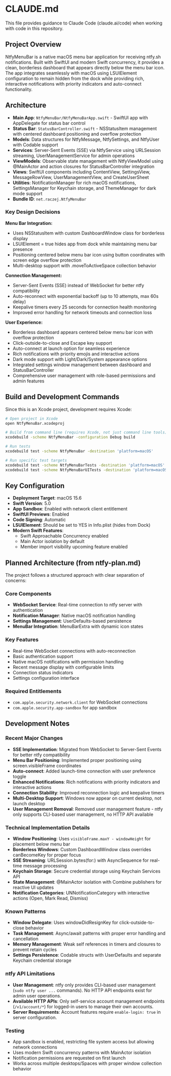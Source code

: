 # CLAUDE.md

This file provides guidance to Claude Code (claude.ai/code) when working with code in this repository.

## Project Overview

NtfyMenuBar is a native macOS menu bar application for receiving ntfy.sh notifications. Built with SwiftUI and modern Swift concurrency, it provides a clean, borderless dashboard that appears directly below the menu bar icon. The app integrates seamlessly with macOS using LSUIElement configuration to remain hidden from the dock while providing rich, interactive notifications with priority indicators and auto-connect functionality.

## Architecture

- **Main App**: `NtfyMenuBar/NtfyMenuBarApp.swift` - SwiftUI app with AppDelegate for status bar control
- **Status Bar**: `StatusBarController.swift` - NSStatusItem management with centered dashboard positioning and overflow protection
- **Models**: Data structures for NtfyMessage, NtfySettings, and NtfyUser with Codable support
- **Services**: Server-Sent Events (SSE) via NtfyService using URLSession streaming, UserManagementService for admin operations
- **ViewModels**: Observable state management with NtfyViewModel using @MainActor and action closures for StatusBarController integration
- **Views**: SwiftUI components including ContentView, SettingsView, MessageRowView, UserManagementView, and CreateUserSheet
- **Utilities**: NotificationManager for rich macOS notifications, SettingsManager for Keychain storage, and ThemeManager for dark mode support
- **Bundle ID**: `net.raczej.NtfyMenuBar`

### Key Design Decisions

**Menu Bar Integration:**
- Uses NSStatusItem with custom DashboardWindow class for borderless display
- LSUIElement = true hides app from dock while maintaining menu bar presence
- Positioning centered below menu bar icon using button coordinates with screen edge overflow protection
- Multi-desktop support with .moveToActiveSpace collection behavior

**Connection Management:**
- Server-Sent Events (SSE) instead of WebSocket for better ntfy compatibility
- Auto-reconnect with exponential backoff (up to 10 attempts, max 60s delay)
- Keepalive timers every 25 seconds for connection health monitoring
- Improved error handling for network timeouts and connection loss

**User Experience:**
- Borderless dashboard appears centered below menu bar icon with overflow protection
- Click-outside-to-close and Escape key support
- Auto-connect at launch option for seamless experience
- Rich notifications with priority emojis and interactive actions
- Dark mode support with Light/Dark/System appearance options
- Integrated settings window management between dashboard and StatusBarController
- Comprehensive user management with role-based permissions and admin features

## Build and Development Commands

Since this is an Xcode project, development requires Xcode:

```bash
# Open project in Xcode
open NtfyMenuBar.xcodeproj

# Build from command line (requires Xcode, not just command line tools)
xcodebuild -scheme NtfyMenuBar -configuration Debug build

# Run tests
xcodebuild test -scheme NtfyMenuBar -destination 'platform=macOS'

# Run specific test targets
xcodebuild test -scheme NtfyMenuBarTests -destination 'platform=macOS'
xcodebuild test -scheme NtfyMenuBarUITests -destination 'platform=macOS'
```

## Key Configuration

- **Deployment Target**: macOS 15.6
- **Swift Version**: 5.0
- **App Sandbox**: Enabled with network client entitlement
- **SwiftUI Previews**: Enabled
- **Code Signing**: Automatic
- **LSUIElement**: Should be set to YES in Info.plist (hides from Dock)
- **Modern Swift Features**: 
  - Swift Approachable Concurrency enabled
  - Main Actor isolation by default
  - Member import visibility upcoming feature enabled

## Planned Architecture (from ntfy-plan.md)

The project follows a structured approach with clear separation of concerns:

### Core Components
- **WebSocket Service**: Real-time connection to ntfy server with authentication
- **Notification Manager**: Native macOS notification handling
- **Settings Management**: UserDefaults-based persistence
- **MenuBar Integration**: MenuBarExtra with dynamic icon states

### Key Features
- Real-time WebSocket connections with auto-reconnection
- Basic authentication support
- Native macOS notifications with permission handling
- Recent message display with configurable limits
- Connection status indicators
- Settings configuration interface

### Required Entitlements
- `com.apple.security.network.client` for WebSocket connections
- `com.apple.security.app-sandbox` for app sandbox

## Development Notes

### Recent Major Changes
- **SSE Implementation**: Migrated from WebSocket to Server-Sent Events for better ntfy compatibility
- **Menu Bar Positioning**: Implemented proper positioning using screen.visibleFrame coordinates
- **Auto-connect**: Added launch-time connection with user preference toggle
- **Enhanced Notifications**: Rich notifications with priority indicators and interactive actions
- **Connection Stability**: Improved reconnection logic and keepalive timers
- **Multi-Desktop Support**: Windows now appear on current desktop, not launch desktop
- **User Management Removal**: Removed user management feature - ntfy only supports CLI-based user management, no HTTP API available

### Technical Implementation Details
- **Window Positioning**: Uses `visibleFrame.maxY - windowHeight` for placement below menu bar
- **Borderless Windows**: Custom DashboardWindow class overrides canBecomeKey for proper focus
- **SSE Streaming**: URLSession.bytes(for:) with AsyncSequence for real-time message processing
- **Keychain Storage**: Secure credential storage using Keychain Services API
- **State Management**: @MainActor isolation with Combine publishers for reactive UI updates
- **Notification Categories**: UNNotificationCategory with interactive actions (Open, Mark Read, Dismiss)

### Known Patterns
- **Window Delegate**: Uses windowDidResignKey for click-outside-to-close behavior
- **Task Management**: Async/await patterns with proper error handling and cancellation
- **Memory Management**: Weak self references in timers and closures to prevent retain cycles
- **Settings Persistence**: Codable structs with UserDefaults and separate Keychain credential storage

### ntfy API Limitations
- **User Management**: ntfy only provides CLI-based user management (`sudo ntfy user ...` commands). No HTTP API endpoints exist for admin user operations.
- **Available HTTP APIs**: Only self-service account management endpoints (`/v1/account/*`) for logged-in users to manage their own accounts.
- **Server Requirements**: Account features require `enable-login: true` in server configuration.

### Testing
- App sandbox is enabled, restricting file system access but allowing network connections
- Uses modern Swift concurrency patterns with MainActor isolation
- Notification permissions are requested on first launch
- Works across multiple desktops/Spaces with proper window collection behavior